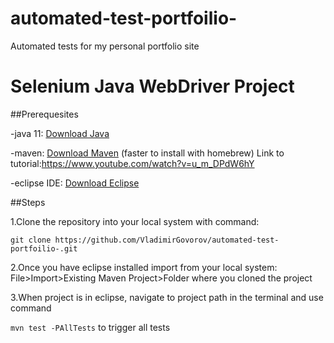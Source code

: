 # automated-test-portfoilio-
Automated tests for my personal portfolio site


# Selenium Java WebDriver Project

##Prerequesites

-java 11: [Download Java](https://www.oracle.com/java/technologies/javase-downloads.html) 

-maven: [Download Maven](https://maven.apache.org/download.cgi) (faster to install with homebrew) Link to 
tutorial:https://www.youtube.com/watch?v=u_m_DPdW6hY

-eclipse IDE: [Download Eclipse](https://www.eclipse.org/downloads/)

  ##Steps

  1.Clone the repository into your local system with command: 
  
  ```git clone https://github.com/VladimirGovorov/automated-test-portfoilio-.git ```
  
  2.Once you have eclipse installed import from your local system:
  File>Import>Existing Maven Project>Folder where you cloned the project


  3.When project is in eclipse, navigate to project path in the terminal and use command 
  
  ```mvn test -PAllTests``` to trigger all tests

